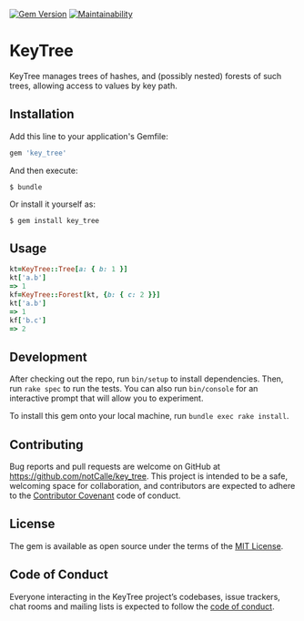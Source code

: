 [![Gem Version](https://badge.fury.io/rb/key_tree.svg)](https://badge.fury.io/rb/key_tree) [![Maintainability](https://api.codeclimate.com/v1/badges/ac48756e80007e0cd6f9/maintainability)](https://codeclimate.com/github/notCalle/ruby-keytree/maintainability)

# KeyTree

KeyTree manages trees of hashes, and (possibly nested) forests of such trees,
allowing access to values by key path.

## Installation

Add this line to your application's Gemfile:

```ruby
gem 'key_tree'
```

And then execute:

    $ bundle

Or install it yourself as:

    $ gem install key_tree

## Usage

```ruby
kt=KeyTree::Tree[a: { b: 1 }]
kt['a.b']
=> 1
kf=KeyTree::Forest[kt, {b: { c: 2 }}]
kt['a.b']
=> 1
kf['b.c']
=> 2
```

## Development

After checking out the repo, run `bin/setup` to install dependencies. Then, run `rake spec` to run the tests. You can also run `bin/console` for an interactive prompt that will allow you to experiment.

To install this gem onto your local machine, run `bundle exec rake install`.

## Contributing

Bug reports and pull requests are welcome on GitHub at https://github.com/notCalle/key_tree. This project is intended to be a safe, welcoming space for collaboration, and contributors are expected to adhere to the [Contributor Covenant](http://contributor-covenant.org) code of conduct.

## License

The gem is available as open source under the terms of the [MIT License](https://opensource.org/licenses/MIT).

## Code of Conduct

Everyone interacting in the KeyTree project’s codebases, issue trackers, chat rooms and mailing lists is expected to follow the [code of conduct](https://github.com/notCalle/key_tree/blob/master/CODE_OF_CONDUCT.md).
